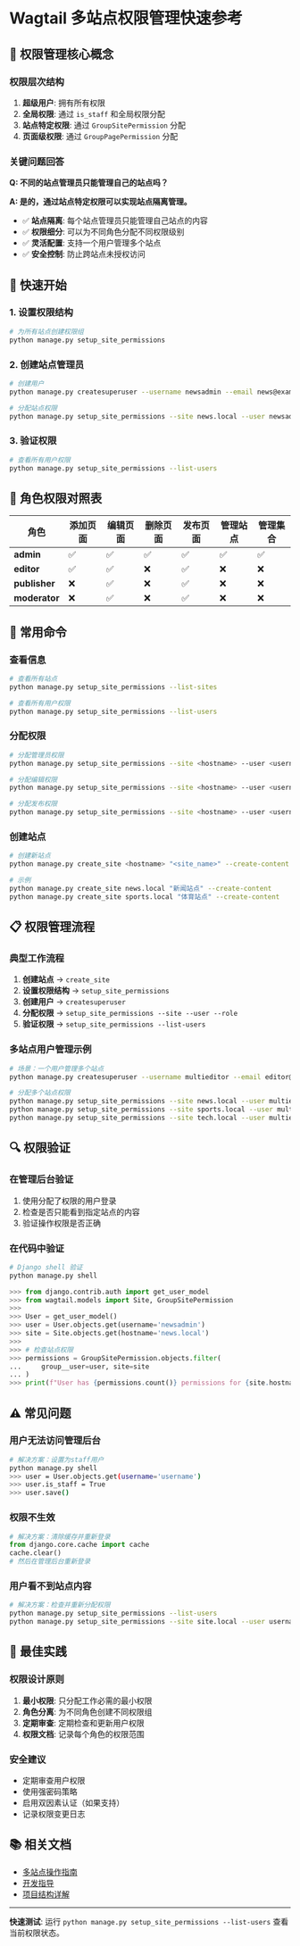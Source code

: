 # Wagtail 多站点权限管理快速参考

## 🎯 权限管理核心概念

### 权限层次结构

1. **超级用户**: 拥有所有权限
2. **全局权限**: 通过 `is_staff` 和全局权限分配
3. **站点特定权限**: 通过 `GroupSitePermission` 分配
4. **页面级权限**: 通过 `GroupPagePermission` 分配

### 关键问题回答

**Q: 不同的站点管理员只能管理自己的站点吗？**

**A: 是的，通过站点特定权限可以实现站点隔离管理。**

- ✅ **站点隔离**: 每个站点管理员只能管理自己站点的内容
- ✅ **权限细分**: 可以为不同角色分配不同权限级别
- ✅ **灵活配置**: 支持一个用户管理多个站点
- ✅ **安全控制**: 防止跨站点未授权访问

## 🚀 快速开始

### 1. 设置权限结构

```bash
# 为所有站点创建权限组
python manage.py setup_site_permissions
```

### 2. 创建站点管理员

```bash
# 创建用户
python manage.py createsuperuser --username newsadmin --email news@example.com

# 分配站点权限
python manage.py setup_site_permissions --site news.local --user newsadmin --role admin
```

### 3. 验证权限

```bash
# 查看所有用户权限
python manage.py setup_site_permissions --list-users
```

## 👥 角色权限对照表

| 角色          | 添加页面 | 编辑页面 | 删除页面 | 发布页面 | 管理站点 | 管理集合 |
| ------------- | -------- | -------- | -------- | -------- | -------- | -------- |
| **admin**     | ✅       | ✅       | ✅       | ✅       | ✅       | ✅       |
| **editor**    | ✅       | ✅       | ❌       | ✅       | ❌       | ❌       |
| **publisher** | ❌       | ✅       | ❌       | ✅       | ❌       | ❌       |
| **moderator** | ❌       | ✅       | ❌       | ✅       | ❌       | ❌       |

## 🔧 常用命令

### 查看信息

```bash
# 查看所有站点
python manage.py setup_site_permissions --list-sites

# 查看所有用户权限
python manage.py setup_site_permissions --list-users
```

### 分配权限

```bash
# 分配管理员权限
python manage.py setup_site_permissions --site <hostname> --user <username> --role admin

# 分配编辑权限
python manage.py setup_site_permissions --site <hostname> --user <username> --role editor

# 分配发布权限
python manage.py setup_site_permissions --site <hostname> --user <username> --role publisher
```

### 创建站点

```bash
# 创建新站点
python manage.py create_site <hostname> "<site_name>" --create-content

# 示例
python manage.py create_site news.local "新闻站点" --create-content
python manage.py create_site sports.local "体育站点" --create-content
```

## 📋 权限管理流程

### 典型工作流程

1. **创建站点** → `create_site`
2. **设置权限结构** → `setup_site_permissions`
3. **创建用户** → `createsuperuser`
4. **分配权限** → `setup_site_permissions --site --user --role`
5. **验证权限** → `setup_site_permissions --list-users`

### 多站点用户管理示例

```bash
# 场景：一个用户管理多个站点
python manage.py createsuperuser --username multieditor --email editor@example.com

# 分配多个站点权限
python manage.py setup_site_permissions --site news.local --user multieditor --role editor
python manage.py setup_site_permissions --site sports.local --user multieditor --role editor
python manage.py setup_site_permissions --site tech.local --user multieditor --role publisher
```

## 🔍 权限验证

### 在管理后台验证

1. 使用分配了权限的用户登录
2. 检查是否只能看到指定站点的内容
3. 验证操作权限是否正确

### 在代码中验证

```python
# Django shell 验证
python manage.py shell

>>> from django.contrib.auth import get_user_model
>>> from wagtail.models import Site, GroupSitePermission
>>>
>>> User = get_user_model()
>>> user = User.objects.get(username='newsadmin')
>>> site = Site.objects.get(hostname='news.local')
>>>
>>> # 检查站点权限
>>> permissions = GroupSitePermission.objects.filter(
...     group__user=user, site=site
... )
>>> print(f"User has {permissions.count()} permissions for {site.hostname}")
```

## ⚠️ 常见问题

### 用户无法访问管理后台

```bash
# 解决方案：设置为staff用户
python manage.py shell
>>> user = User.objects.get(username='username')
>>> user.is_staff = True
>>> user.save()
```

### 权限不生效

```python
# 解决方案：清除缓存并重新登录
from django.core.cache import cache
cache.clear()
# 然后在管理后台重新登录
```

### 用户看不到站点内容

```bash
# 解决方案：检查并重新分配权限
python manage.py setup_site_permissions --list-users
python manage.py setup_site_permissions --site site.local --user username --role editor
```

## 🎯 最佳实践

### 权限设计原则

1. **最小权限**: 只分配工作必需的最小权限
2. **角色分离**: 为不同角色创建不同权限组
3. **定期审查**: 定期检查和更新用户权限
4. **权限文档**: 记录每个角色的权限范围

### 安全建议

- 定期审查用户权限
- 使用强密码策略
- 启用双因素认证（如果支持）
- 记录权限变更日志

## 📚 相关文档

- [多站点操作指南](MULTISITE_GUIDE.md)
- [开发指导](DEVELOPMENT_GUIDE.md)
- [项目结构详解](PROJECT_STRUCTURE.md)

---

**快速测试**: 运行 `python manage.py setup_site_permissions --list-users` 查看当前权限状态。
